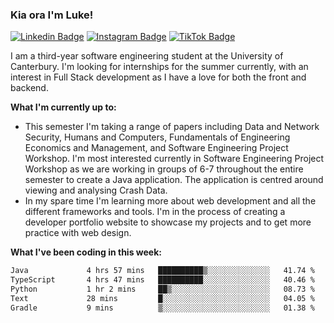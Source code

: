 ### Kia ora I'm Luke!

[![Linkedin Badge](https://img.shields.io/badge/-LinkedIn-0e76a8?style=flat-square&logo=Linkedin&logoColor=white)](https://www.linkedin.com/in/luke-stynes/)
[![Instagram Badge](https://img.shields.io/badge/-Instagram-e4405f?style=flat-square&logo=Instagram&logoColor=white)](https://www.instagram.com/luke.stynes/)
[![TikTok Badge](https://img.shields.io/badge/TikTok-Follow-blue)](https://www.tiktok.com/@luke_stynes)

I am a third-year software engineering student at the University of Canterbury. I'm looking for internships for the summer currently, with an interest in Full Stack development as I have a love for both the front and backend.

**What I'm currently up to:**
- This semester I'm taking a range of papers including Data and Network Security, Humans and Computers, Fundamentals of Engineering Economics and Management, and Software Engineering Project Workshop. I'm most interested currently in Software Engineering Project Workshop as we are working in groups of 6-7 throughout the entire semester to create a Java application. The application is centred around viewing and analysing Crash Data.
- In my spare time I'm learning more about web development and all the different frameworks and tools. I'm in the process of creating a developer portfolio website to showcase my projects and to get more practice with web design.


**What I've been coding in this week:**
<!--START_SECTION:waka-->

```txt
Java             4 hrs 57 mins   ██████████▒░░░░░░░░░░░░░░   41.74 %
TypeScript       4 hrs 47 mins   ██████████░░░░░░░░░░░░░░░   40.46 %
Python           1 hr 2 mins     ██▒░░░░░░░░░░░░░░░░░░░░░░   08.73 %
Text             28 mins         █░░░░░░░░░░░░░░░░░░░░░░░░   04.05 %
Gradle           9 mins          ▒░░░░░░░░░░░░░░░░░░░░░░░░   01.38 %
```

<!--END_SECTION:waka-->
